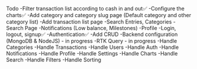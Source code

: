 Todo
-Filter transaction list according to cash in and out✅
-Configure the charts✅
-Add category and category slug page (Default category and other category list)
-Add transaction list page
-Search Entries, Categories
-Search Page
-Notifications (Low balance, Milestones)
-Profile
-Login, logout, signup✅
-Authentication✅
-Add CRUD
-Backend configuration (MongoDB & NodeJS) - in progress
-RTK Query - in progress
    -Handle Categories
    -Handle Transactions
    -Handle Users
    -Handle Auth
    -Handle Notifications
    -Handle Profile
    -Handle Settings
    -Handle Charts
    -Handle Search
    -Handle Filters
    -Handle Sorting